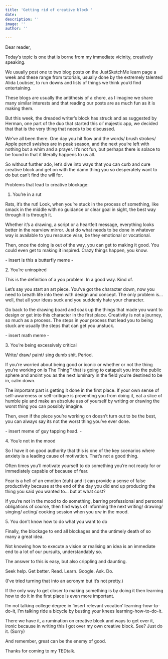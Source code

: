 ```yaml
---
title: 'Getting rid of creative block '
date: 
description: ''
image: ''
author: ''

---
```

Dear reader,

Today’s topic is one that is borne from my immediate vicinity, creatively speaking.

We usually post one to two blog posts on the JustSketchMe learn page a week and these range from tutorials, usually done by the extremely talented Alida Loubser, to run downs and lists of things we think you’d find entertaining.

These blogs are usually the antithesis of a chore, as I imagine we share many similar interests and that reading our posts are as much fun as it is making them.

But this week, the dreaded writer’s block has struck and as suggested by Herman, one part of the duo that started this ol’ majestic app, we decided that that is the very thing that needs to be discussed.

We’ve all been there. One day you hit flow and the words/ brush strokes/ Apple pencil swishes are in peak season, and the next you’re left with nothing but a whim and a prayer. It’s not fun, but perhaps there is solace to be found in that it literally happens to us all.

So without further ado, let’s dive into ways that you can curb and cure creative block and get on with the damn thing you so desperately want to do but can’t find the will for.

Problems that lead to creative blockage:

1. You’re in a rut

Rats, it’s the rut! Look, when you’re stuck in the process of something, like smack in the middle with no guidance or clear goal in sight, the best way through it is through it.

Whether it’s a drawing, a script or a heartfelt message, everything looks better in the rearview mirror. Just do what needs to be done in whatever way is available to you resource wise, be they emotional or vocational.

Then, once the doing is out of the way, you can get to making it good. You could even get to making it inspired. Crazy things happen, you know.

\- insert is this a butterfly meme -

2\. You’re uninspired

This is the definition of a _you_ problem. In a good way. Kind of.

Let’s say you start an art piece. You’ve got the character down, now you need to breath life into them with design and concept. The only problem is… well, that all your ideas suck and you suddenly hate your character.

Go back to the drawing board and soak up the things that made you want to design or get into this character in the first place. Creativity is not a journey, so much as a process. The steps in your process that lead you to being stuck are usually the steps that can get you unstuck.

\- insert math meme -

3\. You’re being excessively critical

Write/ draw/ paint/ sing dumb shit. Period.

If you’re worried about being good or iconic or whether or not the thing you’re working on is The Thing™ that is going to catapult you into the public sphere and anoint you as the next luminary in the field you’re destined to be in, calm down.

The important part is getting it done in the first place. If your own sense of self-awareness or self-critique is preventing you from doing it, eat a slice of humble pie and make an absolute ass of yourself by writing or drawing the worst thing you can possibly imagine.

Then, even if the piece you’re working on doesn’t turn out to be the best, you can always say its not the worst thing you’ve ever done.

\- insert meme of guy tapping head. -

4\. You’e not in the mood

So I have it on good authority that this is one of the key scenarios where anxiety is a leading cause of motivation. That’s not a good thing.

Often times you’ll motivate yourself to do something you’re not ready for or immediately capable of because of fear.

Fear is a hell of an emotion (duh) and it can provide a sense of false productivity because at the end of the day you did end up producing the thing you said you wanted to… but at what cost?

If you’re not in the mood to do something, barring professional and personal obligations of course, then find ways of informing the next writing/ drawing/ singing/ acting/ cooking session when you _are_ in the mood.

5\. You don’t know how to do what you want to do

Finally, the blockage to end all blockages and the untimely death of so many a great idea.

Not knowing how to execute a vision or realising an idea is an immediate end to a lot of our pursuits, understandably so.

The answer to this is easy, but also crippling and daunting.

Seek help. Get better. Read. Learn. Google. Ask. Do.

(I’ve tried turning that into an acronym but it’s not pretty.)

If the only way to get closer to making something is by doing it then learning how to do it in the first place is even more important.

I’m not talking college degree in ‘insert relevant vocation’ learning-how-to-do-it, I’m talking ride a bicycle by busting your knees learning-how-to-do-it.

There we have it, a rumination on creative block and ways to get over it, ironic because in writing this I got over my own creative block. See? Just do it. (Sorry)

And remember, great can be the enemy of good.

Thanks for coming to my TEDtalk.
